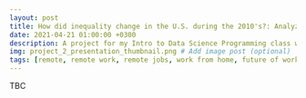 ```yaml
---
layout: post
title: How did inequality change in the U.S. during the 2010's?: Analyzing SEC public company financial fata
date: 2021-04-21 01:00:00 +0300
description: A project for my Intro to Data Science Programming class within the Master of Information and Data Science program at UC Berkeley. The project attempted to infer how inequality changed based on public company financial data from the Securities and Exchange Commmission (SEC).
img: project_2_presentation_thumbnail.png # Add image post (optional)
tags: [remote, remote work, remote jobs, work from home, future of work, the remote work era, women going remote, community] # add tag
---
```

TBC

